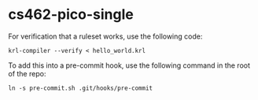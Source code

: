 # cs462-pico-single

For verification that a ruleset works, use the following code:

    krl-compiler --verify < hello_world.krl

To add this into a pre-commit hook, use the following command in the root of the repo:

    ln -s pre-commit.sh .git/hooks/pre-commit
